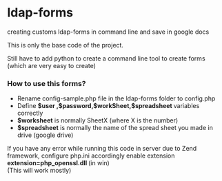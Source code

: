 ldap-forms
==========

creating customs ldap-forms in command line and save in google docs

This is only the base code of the project.

Still have to add python to create a command line tool to create forms (which are very easy to create)

<h3> How to use this forms? </h3>
<ul>
  <li> Rename config-sample.php file in the ldap-forms folder to config.php</li>
  <li> Define  <b> $user ,$password,$workSheet,$spreadsheet </b> variables correctly </li>
  <li> <b>$worksheet</b> is normally SheetX (where X is the number) </li>
  <li> <b>$spreadsheet</b> is normally the name of the spread sheet you made in drive (google drive) </li>
</ul>

<p>If you have any error while running this code in server due to Zend framework, configure php.ini accordingly
enable extension <b> extension=php_openssl.dll </b>(in win)
<br /> (This will work mostly)
</p>
